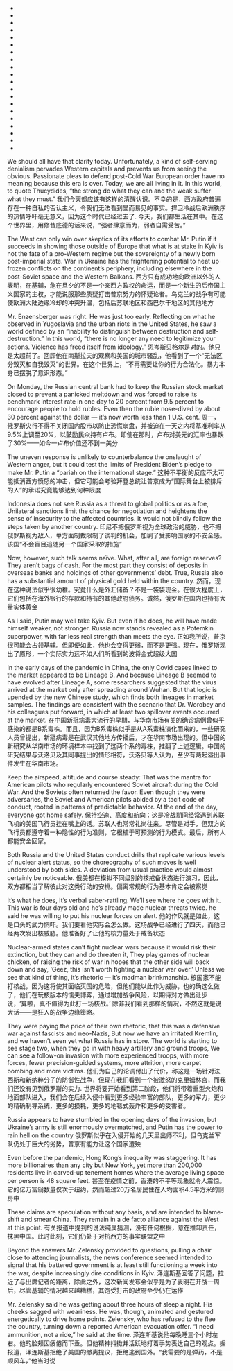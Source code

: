 *
*
*
*
*
*
*
*
*
*
*
*
*
*
*
*
*
*
*
*

We should all have that clarity today. Unfortunately, a kind of self-serving denialism pervades Western capitals and prevents us from seeing the obvious. Passionate pleas to defend post-Cold War European order have no meaning because this era is over. Today, we are all living in it. In this world, to quote Thucydides, “the strong do what they can and the weak suffer what they must.”
我们今天都应该有这样的清醒认识。不幸的是，西方政府普遍存在一种自私的否认主义，令我们无法看到显而易见的事实。捍卫冷战后欧洲秩序的热情呼吁毫无意义，因为这个时代已经过去了. 今天，我们都生活在其中。在这个世界里，用修昔底德的话来说，“强者肆意而为，弱者自需受苦。”

The West can only win over skeptics of its efforts to combat Mr. Putin if it succeeds in showing those outside of Europe that what is at stake in Kyiv is not the fate of a pro-Western regime but the sovereignty of a newly born post-imperial state. War in Ukraine has the frightening potential to heat up frozen conflicts on the continent’s periphery, including elsewhere in the post-Soviet space and the Western Balkans. 
西方只有成功地向欧洲以外的人表明，在基辅，危在旦夕的不是一个亲西方政权的命运，而是一个新生的后帝国主义国家的主权，才能说服那些质疑打击普京努力的怀疑论者。乌克兰的战争有可能使欧洲大陆边缘冷却的冲突升温，包括后苏联地区和西巴尔干地区的其他地方

Mr. Enzensberger was right. He was just too early. Reflecting on what he observed in Yugoslavia and the urban riots in the United States, he saw a world defined by an “inability to distinguish between destruction and self-destruction.” In this world, “there is no longer any need to legitimize your actions. Violence has freed itself from ideology.”
恩岑斯贝格尔是对的。他只是太超前了。回顾他在南斯拉夫的观察和美国的城市骚乱，他看到了一个“无法区分毁灭和自我毁灭”的世界。在这个世界上，“不再需要让你的行为合法化。暴力本身已摆脱了意识形态。”

On Monday, the Russian central bank had to keep the Russian stock market closed to prevent a panicked meltdown and was forced to raise its benchmark interest rate in one day to 20 percent from 9.5 percent to encourage people to hold rubles. Even then the ruble nose-dived by about 30 percent against the dollar — it’s now worth less than 1 U.S. cent.
周一，俄罗斯央行不得不关闭国内股市以防止恐慌崩盘，并被迫在一天之内将基准利率从9.5%上调至20%，以鼓励民众持有卢布。即使在那时，卢布对美元的汇率也暴跌了30%——如今一卢布价值还不到一美分

The uneven response is unlikely to counterbalance the onslaught of Western anger, but it could test the limits of President Biden’s pledge to make Mr. Putin a “pariah on the international stage.”
这种不平衡的反应不太可能抵消西方愤怒的冲击，但它可能会考验拜登总统让普京成为“国际舞台上被排斥的人”的承诺究竟能够达到何种限度

Indonesia does not see Russia as a threat to global politics or as a foe, Unilateral sanctions limit the chance for negotiation and heightens the sense of insecurity to the affected countries. It would not blindly follow the steps taken by another country.
印尼不把俄罗斯视为全球政治的威胁，也不把俄罗斯视为敌人，单方面制裁限制了谈判的机会，加剧了受影响国家的不安全感。该国“不会盲目追随另一个国家采取的措施”

Now, however, such talk seems naïve. What, after all, are foreign reserves? They aren’t bags of cash. For the most part they consist of deposits in overseas banks and holdings of other governments’ debt. True, Russia also has a substantial amount of physical gold held within the country. 
然而，现在这种说法似乎很幼稚。究竟什么是外汇储备？不是一袋袋现金。在很大程度上，它们包括在海外银行的存款和持有的其他政府债务。诚然，俄罗斯在国内也持有大量实体黄金

As I said, Putin may well take Kyiv. But even if he does, he will have made himself weaker, not stronger. Russia now stands revealed as a Potemkin superpower, with far less real strength than meets the eye.
正如我所说，普京很可能会占领基辅。但即便如此，他也会变得更弱，而不是更强。现在，俄罗斯现出了原形，一个实际实力远不如人们所看到的波将金式超级大国

In the early days of the pandemic in China, the only Covid cases linked to the market appeared to be Lineage B. And because Lineage B seemed to have evolved after Lineage A, some researchers suggested that the virus arrived at the market only after spreading around Wuhan. But that logic is upended by the new Chinese study, which finds both lineages in market samples. The findings are consistent with the scenario that Dr. Worobey and his colleagues put forward, in which at least two spillover events occurred at the market.
在中国新冠病毒大流行的早期，与华南市场有关的确诊病例曾似乎感染的都是B系毒株。而且，因为B系毒株似乎是从A系毒株演化而来的，一些研究人员曾提出，新冠病毒是在武汉其他地方传播后，才在华南市场出现的。但中国的新研究从华南市场的环境样本中找到了这两个系的毒株，推翻了上述逻辑。中国的研究结果与沃洛贝及其同事提出的情形相符，沃洛贝等人认为，至少有两起溢出事件发生在华南市场。

Keep the airspeed, altitude and course steady: That was the mantra for American pilots who regularly encountered Soviet aircraft during the Cold War. And the Soviets often returned the favor. Even though they were adversaries, the Soviet and American pilots abided by a tacit code of conduct, rooted in patterns of predictable behavior. At the end of the day, everyone got home safely.
保持空速、高度和航向：这是冷战期间经常遇到苏联飞机的美国飞行员挂在嘴上的话。苏联人也常常礼尚往来。尽管是对手，但双方的飞行员都遵守着一种隐性的行为准则，它根植于可预测的行为模式。最后，所有人都能安全回家。

Both Russia and the United States conduct drills that replicate various levels of nuclear alert status, so the choreography of such moves is well understood by both sides. A deviation from usual practice would almost certainly be noticeable.
俄美都在模拟不同级别的核戒备状态进行演习，因此，双方都相当了解彼此对这类行动的安排。偏离常规的行为基本肯定会被察觉

It’s what he does, It’s verbal saber-rattling. We’ll see where he goes with it. This war is four days old and he’s already made nuclear threats twice. he said he was willing to put his nuclear forces on alert.
他的作风就是如此，这是口头的武力恫吓。我们要看他实际会怎么做。这场战争已经进行了四天，而他已经两次发出核威胁。他准备好了让他的核力量处于戒备状态

Nuclear-armed states can’t fight nuclear wars because it would risk their extinction, but they can and do threaten it, They play games of nuclear chicken, of raising the risk of war in hopes that the other side will back down and say, ‘Geez, this isn’t worth fighting a nuclear war over.’ Unless we see that kind of thing, it’s rhetoric — it’s madman brinkmanship.
核国家不能打核战，因为这将使其面临灭国的危险，但他们能以此作为威胁，也的确这么做了，他们在玩核版本的懦夫博弈，通过增加战争风险，以期待对方做出让步说，‘算啦，真不值得为此打一场核战。’ 除非我们看到那样的情况，不然这就是说大话——是狂人的战争边缘策略。

They were paying the price of their own rhetoric, that this was a defensive war against fascists and neo-Nazis, But now we have an irritated Kremlin, and we haven’t seen yet what Russia has in store. The world is starting to see stage two, when they go in with heavy artillery and ground troops, We can see a follow-on invasion with more experienced troops, with more forces, fewer precision-guided systems, more attrition, more carpet bombing and more victims.
他们为自己的论调付出了代价，称这是一场针对法西斯和新纳粹分子的防御性战争，但现在我们看到一个被激怒的克里姆林宫，而我们还没有见到俄罗斯的实力. 世界将要开始看到第二阶段，他们将带着重型火炮和地面部队进入，我们会在后续入侵中看到更多经验丰富的部队，更多的军力，更少的精确制导系统，更多的损耗，更多的地毯式轰炸和更多的受害者。

Russia appears to have stumbled in the opening days of the invasion, but Ukraine’s army is still enormously overmatched, and Putin has the power to rain hell on the country
俄罗斯似乎在入侵开始的几天里出师不利，但乌克兰军队仍处于巨大的劣势，普京有能力让这个国家遭殃

Even before the pandemic, Hong Kong’s inequality was staggering. It has more billionaires than any city but New York, yet more than 200,000 residents live in carved-up tenement homes where the average living space per person is 48 square feet.
甚至在疫情之前，香港的不平等现象就令人震惊。它的亿万富翁数量仅次于纽约，然而超过20万名居民住在人均面积4.5平方米的㓥房中

These claims are speculation without any basis, and are intended to blame-shift and smear China. They remain in a de facto alliance against the West at this point.
有关报道中提到的说法纯属猜测，没有任何根据，意在推卸责任，抹黑中国。此时此刻，它们仍处于对抗西方的事实联盟之中

Beyond the answers Mr. Zelensky provided to questions, pulling a chair close to attending journalists, the news conference seemed intended to signal that his battered government is at least still functioning a week into the war, despite increasingly dire conditions in Kyiv.
泽连斯基回答了问题，拉近了与出席记者的距离，除此之外，这次新闻发布会似乎是为了表明在开战一周后，尽管基辅的情况越来越糟糕，其饱受打击的政府至少仍在运作

Mr. Zelensky said he was getting about three hours of sleep a night. His cheeks sagged with weariness. He was, though, animated and gestured energetically to drive home points. Zelensky, who has refused to the flee the country, turning down a reported American evacuation offer. “I need ammunition, not a ride,” he said at the time.
泽连斯基说他每晚睡三个小时左右。他的脸颊因疲倦而下垂。但他精神抖擞并活跃地打着手势表达自己的观点。据报道，泽连斯基拒绝了美国的撤离提议，拒绝逃到国外。“我需要的是弹药，不是顺风车，”他当时说

